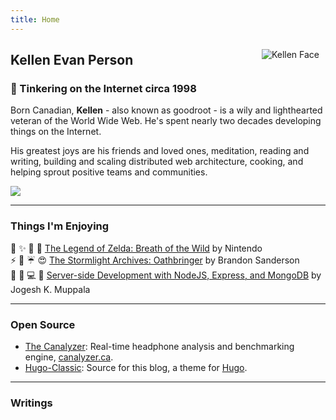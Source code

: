 ```yaml
---
title: Home
---
```

<img src="https://raw.githubusercontent.com/goodroot/goodroot.ca/master/themes/hugo-classic/images/kellen-thumbs.png" style="min-width:40px;float:right;padding:10px;" alt="Kellen Face">

## Kellen Evan Person

### :ocean: Tinkering on the Internet circa 1998 

Born Canadian, **Kellen** - also known as goodroot - is a wily and lighthearted veteran of the World Wide Web. He's spent nearly two decades developing things on the Internet.

His greatest joys are his friends and loved ones, meditation, reading and writing, building and scaling distributed web architecture, cooking, and helping sprout positive teams and communities.

<img src="https://github.com/goodroot/hugo-classic/raw/master/images/partywizard.gif">

------
### Things I'm Enjoying

:evergreen_tree: :sparkles: :hocho: :princess: [The Legend of Zelda: Breath of the Wild](http://amzn.to/2FEAJFT) by Nintendo</br>
:zap: :gem: :umbrella: :heart_eyes: [The Stormlight Archives: Oathbringer](http://amzn.to/2t75Ze2) by Brandon Sanderson</br>
:book: :thinking: :computer: :dragon_face: [Server-side Development with NodeJS, Express, and MongoDB](https://www.coursera.org/learn/server-side-nodejs) by Jogesh K. Muppala

------
### Open Source

* [The Canalyzer](https://github.com/goodroot/canalyzer): Real-time headphone analysis and benchmarking engine, [canalyzer.ca](https://canalyzer.ca). 
* [Hugo-Classic](https://themes.gohugo.io/hugo-classic/): Source for this blog, a theme for [Hugo](https://gohugo.io).

------

### Writings
